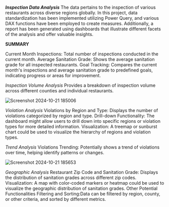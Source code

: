 ***Inspection Data Analysis***
The data pertains to the inspection of various restaurants across diverse regions globally. In this project, data standardization has been implemented utilizing Power Query, and various DAX functions have been employed to create measures. Additionally, a report has been generated using dashboards that illustrate different facets of the analysis and offer valuable insights.

**SUMMARY**

Current Month Inspections: Total number of inspections conducted in the current month.
Average Sanitation Grade: Shows the average sanitation grade for all inspected restaurants.
Goal Tracking: Compares the current month's inspections and average sanitation grade to predefined goals, indicating progress or areas for improvement.

*Inspection Volume Analysis*
Provides a breakdown of inspection volume across different counties and individual restaurants.



![Screenshot 2024-10-21 185006](https://github.com/user-attachments/assets/ccadeff4-4fae-4a77-a337-2fe19ecea8be)    


*Violation Analysis*
Violations by Region and Type: Displays the number of violations categorized by region and type.
Drill-down Functionality: The dashboard might allow users to drill down into specific regions or violation types for more detailed information.
Visualization: A treemap or sunburst chart could be used to visualize the hierarchy of regions and violation types.

*Trend Analysis*
Violations Trending: Potentially shows a trend of violations over time, helping identify patterns or changes.


![Screenshot 2024-10-21 185653](https://github.com/user-attachments/assets/c6d30f75-a1c4-4a94-a329-08dadf87561d)


*Geographic Analysis*
Restaurant Zip Code and Sanitation Grade: Displays the distribution of sanitation grades across different zip codes.
Visualization: A map with color-coded markers or heatmap could be used to visualize the geographic distribution of sanitation grades.
Other Potential Functionalities
Filtering and Sorting:Data can be filtered by region, county, or other criteria, and sorted by different metrics.








